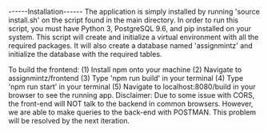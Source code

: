 ------Installation------
The application is simply installed by running 'source install.sh' on the script
found in the main directory. In order to run this script, you must have Python 3,
PostgreSQL 9.6, and pip installed on your system.
This script will create and initialize a virtual environment with all the
required packages. It will also create a database named 'assignmintz' and
initialize the database with the required tables.

To build the frontend:
(1) Install npm onto your machine
(2) Navigate to assignmintz/frontend
(3) Type 'npm run build' in your terminal
(4) Type 'npm run start' in your terminal
(5) Navigate to localhost:8080/build in your browser to see the running app.
Disclaimer: Due to some issue with CORS, the front-end will NOT talk to the
backend in common browsers. However, we are able to make queries to the back-end with POSTMAN.
This problem will be resolved by the next iteration.
